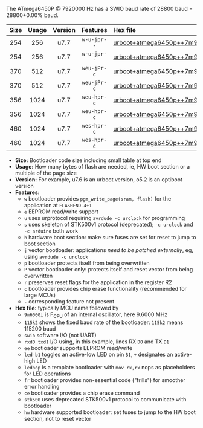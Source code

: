 The ATmega6450P @ 7920000 Hz has a SWIO baud rate of 28800 baud = 28800+0.00% baud.

|Size|Usage|Version|Features|Hex file|
|:-:|:-:|:-:|:-:|:--|
|254|256|u7.7|`w-u-jpr--`|[urboot+atmega6450p++7m9200i+++28k8_swio_rxe0_txe1_led+b7.hex](https://raw.githubusercontent.com/stefanrueger/urboot.hex/main/mcus/atmega6450p/internal_oscillator/fint++7m9200_Hz/br+++28k8_bps/urboot+atmega6450p++7m9200i+++28k8_swio_rxe0_txe1_led+b7.hex)|
|254|256|u7.7|`w-u-jpr--`|[urboot+atmega6450p++7m9200i+++28k8_swio_rxe0_txe1_lednop.hex](https://raw.githubusercontent.com/stefanrueger/urboot.hex/main/mcus/atmega6450p/internal_oscillator/fint++7m9200_Hz/br+++28k8_bps/urboot+atmega6450p++7m9200i+++28k8_swio_rxe0_txe1_lednop.hex)|
|370|512|u7.7|`weu-jPr-c`|[urboot+atmega6450p++7m9200i+++28k8_swio_rxe0_txe1_ee_led+b7_fr_ce.hex](https://raw.githubusercontent.com/stefanrueger/urboot.hex/main/mcus/atmega6450p/internal_oscillator/fint++7m9200_Hz/br+++28k8_bps/urboot+atmega6450p++7m9200i+++28k8_swio_rxe0_txe1_ee_led+b7_fr_ce.hex)|
|370|512|u7.7|`weu-jPr-c`|[urboot+atmega6450p++7m9200i+++28k8_swio_rxe0_txe1_ee_lednop_fr_ce.hex](https://raw.githubusercontent.com/stefanrueger/urboot.hex/main/mcus/atmega6450p/internal_oscillator/fint++7m9200_Hz/br+++28k8_bps/urboot+atmega6450p++7m9200i+++28k8_swio_rxe0_txe1_ee_lednop_fr_ce.hex)|
|356|1024|u7.7|`weu-hpr-c`|[urboot+atmega6450p++7m9200i+++28k8_swio_rxe0_txe1_ee_led+b7_fr_ce_hw.hex](https://raw.githubusercontent.com/stefanrueger/urboot.hex/main/mcus/atmega6450p/internal_oscillator/fint++7m9200_Hz/br+++28k8_bps/urboot+atmega6450p++7m9200i+++28k8_swio_rxe0_txe1_ee_led+b7_fr_ce_hw.hex)|
|356|1024|u7.7|`weu-hpr-c`|[urboot+atmega6450p++7m9200i+++28k8_swio_rxe0_txe1_ee_lednop_fr_ce_hw.hex](https://raw.githubusercontent.com/stefanrueger/urboot.hex/main/mcus/atmega6450p/internal_oscillator/fint++7m9200_Hz/br+++28k8_bps/urboot+atmega6450p++7m9200i+++28k8_swio_rxe0_txe1_ee_lednop_fr_ce_hw.hex)|
|460|1024|u7.7|`wes-hpr-c`|[urboot+atmega6450p++7m9200i+++28k8_swio_rxe0_txe1_ee_led+b7_fr_ce_stk500_hw.hex](https://raw.githubusercontent.com/stefanrueger/urboot.hex/main/mcus/atmega6450p/internal_oscillator/fint++7m9200_Hz/br+++28k8_bps/urboot+atmega6450p++7m9200i+++28k8_swio_rxe0_txe1_ee_led+b7_fr_ce_stk500_hw.hex)|
|460|1024|u7.7|`wes-hpr-c`|[urboot+atmega6450p++7m9200i+++28k8_swio_rxe0_txe1_ee_lednop_fr_ce_stk500_hw.hex](https://raw.githubusercontent.com/stefanrueger/urboot.hex/main/mcus/atmega6450p/internal_oscillator/fint++7m9200_Hz/br+++28k8_bps/urboot+atmega6450p++7m9200i+++28k8_swio_rxe0_txe1_ee_lednop_fr_ce_stk500_hw.hex)|

- **Size:** Bootloader code size including small table at top end
- **Usage:** How many bytes of flash are needed, ie, HW boot section or a multiple of the page size
- **Version:** For example, u7.6 is an urboot version, o5.2 is an optiboot version
- **Features:**
  + `w` bootloader provides `pgm_write_page(sram, flash)` for the application at `FLASHEND-4+1`
  + `e` EEPROM read/write support
  + `u` uses urprotocol requiring `avrdude -c urclock` for programming
  + `s` uses skeleton of STK500v1 protocol (deprecated); `-c urclock` and `-c arduino` both work
  + `h` hardware boot section: make sure fuses are set for reset to jump to boot section
  + `j` vector bootloader: applications *need to be patched externally*, eg, using `avrdude -c urclock`
  + `p` bootloader protects itself from being overwritten
  + `P` vector bootloader only: protects itself and reset vector from being overwritten
  + `r` preserves reset flags for the application in the register R2
  + `c` bootloader provides chip erase functionality (recommended for large MCUs)
  + `-` corresponding feature not present
- **Hex file:** typically MCU name followed by
  + `9m6000i` is F<sub>CPU</sub> of an internal oscillator, here 9.6000 MHz
  + `115k2` shows the fixed baud rate of the bootloader: `115k2` means 115200 baud
  + `swio` software I/O (not UART)
  + `rxd0 txd1` I/O using, in this example, lines RX `D0` and TX `D1`
  + `ee` bootloader supports EEPROM read/write
  + `led-b1` toggles an active-low LED on pin `B1`, `+` designates an active-high LED
  + `lednop` is a template bootloader with `mov rx,rx` nops as placeholders for LED operations
  + `fr` bootloader provides non-essential code ("frills") for smoother error handling
  + `ce` bootloader provides a chip erase command
  + `stk500` uses deprecated STK500v1 protocol to communicate with bootloader
  + `hw` hardware supported bootloader: set fuses to jump to the HW boot section, not to reset vector

